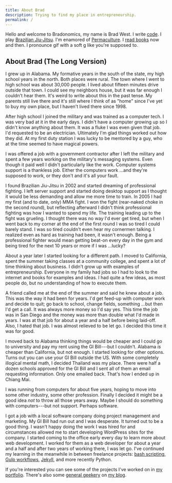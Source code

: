 ```yaml
---
title: About Brad
description: Trying to find my place in entrepreneurship.
permalink: /
---
```


Hello and welcome to Bradonomics, my name is Brad West. I write [code](https://github.com/bradonomics). I play [Brazilian Jiu-Jitsu](https://en.wikipedia.org/wiki/Brazilian_jiu-jitsu). I'm enamored of [Permaculture](https://en.wikipedia.org/wiki/Permaculture). I [read books](https://www.goodreads.com/bradonomics) now and then. I pronounce gif with a soft g like you're supposed to.

## About Brad (The Long Version)

I grew up in Alabama. My formative years in the south of the state, my high school years in the north. Both places were rural. The town where I went to high school was about 30,000 people. I lived about fifteen minutes drive outside that town. I could see my neighbors house, but it was far enough I couldn't hear them. It's weird to write about this in the past tense. My parents still live there and it's still where I think of as "home" since I've yet to buy my own place, but I haven't lived there since 1998.

After high school I joined the military and was trained as a computer tech. I was very bad at it in the early days. I didn't have a computer growing up so I didn't know anything about them. It was a fluke I was even given that job. I'd requested to be an electrician. Ultimately I'm glad things worked out how they did. At my first duty station I was lucky to be mentored by a guy, who at the time seemed to have magical powers.

I was offered a job with a government contractor after I left the military and spent a few years working on the military's messaging systems. Even though it paid well I didn't particularly like the work. Computer systems support is a thankless job. Either the computers work ...and they're supposed to work, or they don't and it's all your fault.

I found Brazilian Jiu-Jitsu in 2002 and started dreaming of professional fighting. I left server support and started doing desktop support as I thought it would be less demanding and allow me more time to train. In 2005 I had my first (and to date, only) MMA fight. I won the fight (rear-naked choke in the second round), but reflecting afterward I didn't think professional fighting was how I wanted to spend my life. The training leading up to the fight was grueling. I thought there was no way I'd ever get tired, but when I went back to my corner at the end of the first round I was so tired I could barely stand. I was so tired couldn't even hear my cornermen talking. I realized even as hard as training had been, it wasn't enough. Being a professional fighter would mean getting beat-on every day in the gym and being tired for the next 10 years or more if I was ...lucky?

About a year later I started looking for a different path. I moved to California, spent the summer taking classes at a community college, and spent a lot of time thinking about business. I didn't grow up with examples of entrepreneurship. Everyone in my family had jobs so I had to look to the internet and books for examples and ideas. I had quite a few ideas, as most people do, but no understanding of how to execute them.

A friend called me at the end of the summer and said he knew about a job. This was the way it had been for years. I'd get feed-up with computer work and decide to quit; go back to school, change fields, something ...but then I'd get a call. It was always more money so I'd say yes. This time the job was in San Diego and the money was more than double what I'd made in years. I was at that job for about a year and a half before being laid-off. Also, I hated that job. I was almost relieved to be let go. I decided this time it was for good.

I moved back to Alabama thinking things would be cheaper and I could go to university and pay my rent using the GI Bill---but I couldn't. Alabama *is* cheaper than California, but not enough. I started looking for other options. Turns out you can use your GI Bill outside the US. With some completely illogical mental math, I decided Thailand was my place. There were half a dozen schools approved for the GI Bill and I sent all of them an email requesting information. Only one emailed back. That's how I ended up in Chiang Mai.

I was running from computers for about five years, hoping to move into some other industry, some other profession. Finally I decided it might be a good idea *not* to throw all those years away. Maybe I should do something with computers---but not support. Perhaps software.

I got a job with a local software company doing project management and marketing. My GI Bill had run out and I was desperate. It turned out to be a good thing. I wasn't happy doing the work I was hired for and circumstances allowed me to start developing WordPress sites for the company. I started coming to the office early every day to learn more about web development. I worked for them as a web developer for about a year and a half and after two years of working there, I was let go. I've continued my learning in the meanwhile in between freelance projects: [bash scripting](https://github.com/bradonomics/dotfiles), [Gulp workflows](https://github.com/bradonomics/genesis-boilerplate/blob/master/gulpfile.js), [Jekyll](http://jekyllrb.com/), and more recently Python.

If you're interested you can see some of the projects I've worked on in [my portfolio](/portfolio/). There's also some [general geekery](/category/general-geekery/) on [my blog](/blog/).
